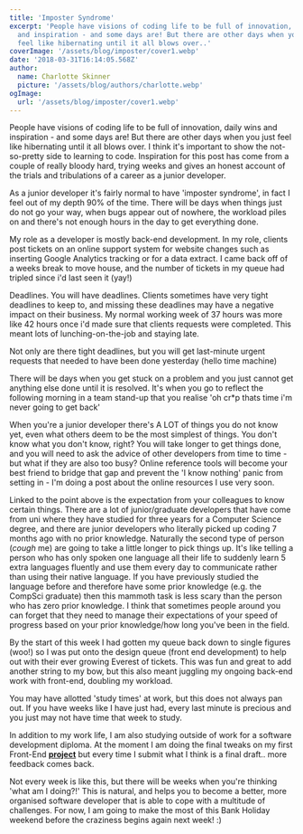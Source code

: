 ```yaml
---
title: 'Imposter Syndrome'
excerpt: 'People have visions of coding life to be full of innovation, daily wins
  and inspiration - and some days are! But there are other days when you just
  feel like hibernating until it all blows over..'
coverImage: '/assets/blog/imposter/cover1.webp'
date: '2018-03-31T16:14:05.568Z'
author:
  name: Charlotte Skinner
  picture: '/assets/blog/authors/charlotte.webp'
ogImage:
  url: '/assets/blog/imposter/cover1.webp'
---
```


People have visions of coding life to be full of innovation, daily wins and inspiration - and some days are! But there are other days when you just feel like hibernating until it all blows over. I think it's important to show the not-so-pretty side to learning to code. Inspiration for this post has come from a couple of really bloody hard, trying weeks and gives an honest account of the trials and tribulations of a career as a junior developer.

As a junior developer it's fairly normal to have 'imposter syndrome', in fact I feel out of my depth 90% of the time. There will be days when things just do not go your way, when bugs appear out of nowhere, the workload piles on and there's not enough hours in the day to get everything done.

My role as a developer is mostly back-end development. In my role, clients post tickets on an online support system for website changes such as inserting Google Analytics tracking or for a data extract. I came back off of a weeks break to move house, and the number of tickets in my queue had tripled since i'd last seen it (yay!)

Deadlines. You will have deadlines. Clients sometimes have very tight deadlines to keep to, and missing these deadlines may have a negative impact on their business. My normal working week of 37 hours was more like 42 hours once i'd made sure that clients requests were completed. This meant lots of lunching-on-the-job and staying late.

Not only are there tight deadlines, but you will get last-minute urgent requests that needed to have been done yesterday (hello time machine)

There will be days when you get stuck on a problem and you just cannot get anything else done until it is resolved. It's when you go to reflect the following morning in a team stand-up that you realise 'oh cr*p thats time i'm never going to get back'

When you're a junior developer there's A LOT of things you do not know yet, even what others deem to be the most simplest of things. You don't know what you don't know, right? You will take longer to get things done, and you will need to ask the advice of other developers from time to time - but what if they are also too busy? Online reference tools will become your best friend to bridge that gap and prevent the 'I know nothing' panic from setting in - I'm doing a post about the online resources I use very soon.

Linked to the point above is the expectation from your colleagues to know certain things. There are a lot of junior/graduate developers that have come from uni where they have studied for three years for a Computer Science degree, and there are junior developers who literally picked up coding 7 months ago with no prior knowledge. Naturally the second type of person (*cough* me) are going to take a little longer to pick things up. It's like telling a person who has only spoken one language all their life to suddenly learn 5 extra languages fluently and use them every day to communicate rather than using their native language. If you have previously studied the language before and therefore have some prior knowledge (e.g. the CompSci graduate) then this mammoth task is less scary than the person who has zero prior knowledge. I think that sometimes people around you can forget that they need to manage their expectations of your speed of progress based on your prior knowledge/how long you've been in the field.

By the start of this week I had gotten my queue back down to single figures (woo!) so I was put onto the design queue (front end development) to help out with their ever growing Everest of tickets. This was fun and great to add another string to my bow, but this also meant juggling my ongoing back-end work with front-end, doubling my workload.

You may have allotted 'study times' at work, but this does not always pan out. If you have weeks like I have just had, every last minute is precious and you just may not have time that week to study.

In addition to my work life, I am also studying outside of work for a software development diploma. At the moment I am doing the final tweaks on my first Front-End **[project](https://github.com/charlotteskinner90/teeinthesun)** but every time I submit what I think is a final draft.. more feedback comes back.

Not every week is like this, but there will be weeks when you're thinking 'what am I doing?!' This is natural, and helps you to become a better, more organised software developer that is able to cope with a multitude of challenges. For now, I am going to make the most of this Bank Holiday weekend before the craziness begins again next week! :)
